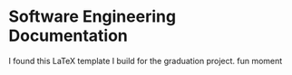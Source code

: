 # Software Engineering Documentation

I found this LaTeX template I build for the graduation project. fun moment
